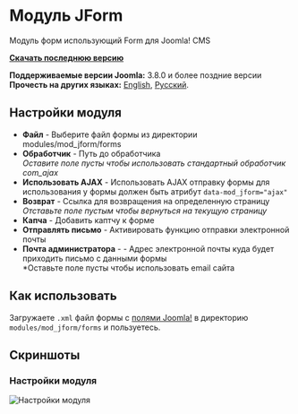 # Модуль JForm
Модуль форм использующий Form для Joomla! CMS

**[Скачать последнюю версию](https://github.com/Septdir/mod_jform/releases/latest)**   

**Поддерживаемые версии Joomla:** 3.8.0 и более поздние версии
**Прочесть на других языках:**
[English](https://github.com/Septdir/mod_jform/blob/master/README.md), 
[Русский](https://github.com/Septdir/mod_jform/blob/master/README.ru-RU.md).


## Настройки модуля
* **Файл** - Выберите файл формы из директории modules/mod_jform/forms
* **Обработчик** - Путь до обработчика  
*Оставите поле пусты чтобы использовать стандартный обработчик com_ajax*
* **Использовать AJAX** - Использовать AJAX отправку формы для использования у формы должен быть атрибут `data-mod_jform="ajax"`
* **Возврат** - Ссылка для возвращения на определенную страницу  
*Отставьте поле пустым чтобы вернуться на текущую страницу*
* **Капча** - Добавить каптчу к форме
* **Отправлять письмо** - Активировать функцию отправки электронной почты
* **Почта администратора** - - Адрес электронной почты куда будет приходить письмо с данными формы  
*Оставьте поле пусты чтобы использовать email сайта


## Как использовать
Загружаете `.xml` файл формы с [полями Joomla!](https://docs.joomla.org/Form_field) в директорию `modules/mod_jform/forms` и пользуетесь. 


## Скриншоты
### Настройки модуля
![Настройки модуля](https://septdir.ru/images/blog/41/params-ru.jpg)
